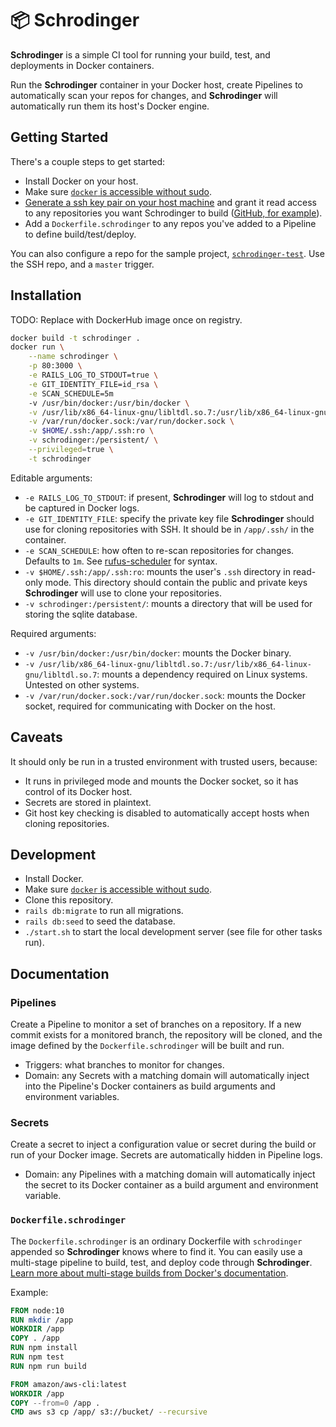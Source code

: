 # 📦 Schrodinger

**Schrodinger** is a simple CI tool for running your build, test, and deployments in Docker containers.

Run the **Schrodinger** container in your Docker host, create Pipelines to automatically scan your repos for changes, and **Schrodinger** will automatically run them its host's Docker engine.

## Getting Started

There's a couple steps to get started:

- Install Docker on your host.
- Make sure [`docker` is accessible without sudo](https://askubuntu.com/a/477554).
- [Generate a ssh key pair on your host machine](https://help.github.com/en/github/authenticating-to-github/generating-a-new-ssh-key-and-adding-it-to-the-ssh-agent#generating-a-new-ssh-key) and grant it read access to any repositories you want Schrodinger to build ([GitHub, for example](https://help.github.com/en/github/authenticating-to-github/adding-a-new-ssh-key-to-your-github-account)).
- Add a `Dockerfile.schrodinger` to any repos you've added to a Pipeline to define build/test/deploy.

You can also configure a repo for the sample project, [`schrodinger-test`](https://gitlab.com/gleslie/schrodinger-test). Use the SSH repo, and a `master` trigger.

## Installation

TODO: Replace with DockerHub image once on registry.

```bash
docker build -t schrodinger .
docker run \
    --name schrodinger \
    -p 80:3000 \
    -e RAILS_LOG_TO_STDOUT=true \
    -e GIT_IDENTITY_FILE=id_rsa \
    -e SCAN_SCHEDULE=5m
    -v /usr/bin/docker:/usr/bin/docker \
    -v /usr/lib/x86_64-linux-gnu/libltdl.so.7:/usr/lib/x86_64-linux-gnu/libltdl.so.7 \
    -v /var/run/docker.sock:/var/run/docker.sock \
    -v $HOME/.ssh:/app/.ssh:ro \
    -v schrodinger:/persistent/ \
    --privileged=true \
    -t schrodinger
```

Editable arguments:

- `-e RAILS_LOG_TO_STDOUT`: if present, **Schrodinger** will log to stdout and be captured in Docker logs.
- `-e GIT_IDENTITY_FILE`: specify the private key file **Schrodinger** should use for cloning repositories with SSH. It should be in `/app/.ssh/` in the container.
- `-e SCAN_SCHEDULE`: how often to re-scan repositories for changes. Defaults to `1m`. See [rufus-scheduler](https://github.com/jmettraux/rufus-scheduler) for syntax.
- `-v $HOME/.ssh:/app/.ssh:ro`: mounts the user's `.ssh` directory in read-only mode. This directory should contain the public and private keys **Schrodinger** will use to clone your repositories.
- `-v schrodinger:/persistent/`: mounts a directory that will be used for storing the sqlite database.

Required arguments:

- `-v /usr/bin/docker:/usr/bin/docker`: mounts the Docker binary.
- `-v /usr/lib/x86_64-linux-gnu/libltdl.so.7:/usr/lib/x86_64-linux-gnu/libltdl.so.7`: mounts a dependency required on Linux systems. Untested on other systems.
- `-v /var/run/docker.sock:/var/run/docker.sock`: mounts the Docker socket, required for communicating with Docker on the host.

## Caveats

It should only be run in a trusted environment with trusted users, because:

- It runs in privileged mode and mounts the Docker socket, so it has control of its Docker host.
- Secrets are stored in plaintext.
- Git host key checking is disabled to automatically accept hosts when cloning repositories.

## Development

- Install Docker.
- Make sure [`docker` is accessible without sudo](https://askubuntu.com/a/477554).
- Clone this repository.
- `rails db:migrate` to run all migrations.
- `rails db:seed` to seed the database.
- `./start.sh` to start the local development server (see file for other tasks run).

## Documentation

### Pipelines

Create a Pipeline to monitor a set of branches on a repository. If a new commit exists for a monitored branch, the repository will be cloned, and the image defined by the `Dockerfile.schrodinger` will be built and run.

- Triggers: what branches to monitor for changes.
- Domain: any Secrets with a matching domain will automatically inject into the Pipeline's Docker containers as build arguments and environment variables.

### Secrets

Create a secret to inject a configuration value or secret during the build or run of your Docker image. Secrets are automatically hidden in Pipeline logs.

- Domain: any Pipelines with a matching domain will automatically inject the secret to its Docker container as a build argument and environment variable.

### `Dockerfile.schrodinger`

The `Dockerfile.schrodinger` is an ordinary Dockerfile with `schrodinger` appended so **Schrodinger** knows where to find it. You can easily use a multi-stage pipeline to build, test, and deploy code through **Schrodinger**. [Learn more about multi-stage builds from Docker's documentation](https://docs.docker.com/develop/develop-images/multistage-build/#use-multi-stage-builds).

Example:

```Dockerfile
FROM node:10
RUN mkdir /app
WORKDIR /app
COPY . /app
RUN npm install
RUN npm test
RUN npm run build

FROM amazon/aws-cli:latest
WORKDIR /app
COPY --from=0 /app .
CMD aws s3 cp /app/ s3://bucket/ --recursive
```
